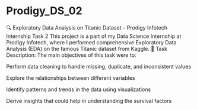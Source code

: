 # Prodigy_DS_02
🔍 Exploratory Data Analysis on Titanic Dataset – Prodigy Infotech Internship Task 2
This project is a part of my Data Science Internship at Prodigy Infotech, where I performed comprehensive Exploratory Data Analysis (EDA) on the famous Titanic dataset from Kaggle.
🧼 Task Description:
The main objectives of this task were to:

Perform data cleaning to handle missing, duplicate, and inconsistent values

Explore the relationships between different variables

Identify patterns and trends in the data using visualizations

Derive insights that could help in understanding the survival factors
